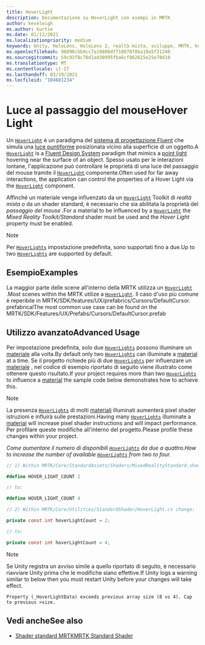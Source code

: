 ```yaml
---
title: HoverLight
description: Documentazione su HoverLight con esempi in MRTK
author: keveleigh
ms.author: kurtie
ms.date: 01/12/2021
ms.localizationpriority: medium
keywords: Unity, HoloLens, HoloLens 2, realtà mista, sviluppo, MRTK, hover Light,
ms.openlocfilehash: 98090cbb9cc7a18806df710078f8ba19a5f31240
ms.sourcegitcommit: 59c91f8c70d1ad30995fba6cf862615e25e78d10
ms.translationtype: MT
ms.contentlocale: it-IT
ms.lasthandoff: 03/19/2021
ms.locfileid: "104681234"
---
```

# <a name="hover-light"></a><span data-ttu-id="98b21-104">Luce al passaggio del mouse</span><span class="sxs-lookup"><span data-stu-id="98b21-104">Hover Light</span></span>

<span data-ttu-id="98b21-105">Un [`HoverLight`](xref:Microsoft.MixedReality.Toolkit.Utilities.HoverLight) è un paradigma del [sistema di progettazione Fluent](https://www.microsoft.com/design/fluent/) che simula una [luce puntiforme](https://docs.unity3d.com/Manual/Lighting.html) posizionata vicino alla superficie di un oggetto.</span><span class="sxs-lookup"><span data-stu-id="98b21-105">A [`HoverLight`](xref:Microsoft.MixedReality.Toolkit.Utilities.HoverLight) is a [Fluent Design System](https://www.microsoft.com/design/fluent/) paradigm that mimics a [point light](https://docs.unity3d.com/Manual/Lighting.html) hovering near the surface of an object.</span></span> <span data-ttu-id="98b21-106">Spesso usato per le interazioni lontane, l'applicazione può controllare le proprietà di una luce del passaggio del mouse tramite il [`HoverLight`](xref:Microsoft.MixedReality.Toolkit.Utilities.HoverLight) componente.</span><span class="sxs-lookup"><span data-stu-id="98b21-106">Often used for far away interactions, the application can control the properties of a Hover Light via the [`HoverLight`](xref:Microsoft.MixedReality.Toolkit.Utilities.HoverLight) component.</span></span>

<span data-ttu-id="98b21-107">Affinché un materiale venga influenzato da un [`HoverLight`](xref:Microsoft.MixedReality.Toolkit.Utilities.HoverLight) Toolkit di *realtà mista o* da un shader standard, è necessario che sia abilitata la proprietà del *passaggio del mouse* .</span><span class="sxs-lookup"><span data-stu-id="98b21-107">For a material to be influenced by a [`HoverLight`](xref:Microsoft.MixedReality.Toolkit.Utilities.HoverLight) the *Mixed Reality Toolkit/Standard* shader must be used and the *Hover Light* property must be enabled.</span></span>

> [!Note]
> <span data-ttu-id="98b21-108">Per [`HoverLights`](xref:Microsoft.MixedReality.Toolkit.Utilities.HoverLight) impostazione predefinita, sono supportati fino a due.</span><span class="sxs-lookup"><span data-stu-id="98b21-108">Up to two [`HoverLights`](xref:Microsoft.MixedReality.Toolkit.Utilities.HoverLight) are supported by default.</span></span>

## <a name="examples"></a><span data-ttu-id="98b21-109">Esempio</span><span class="sxs-lookup"><span data-stu-id="98b21-109">Examples</span></span>

<span data-ttu-id="98b21-110">La maggior parte delle scene all'interno della MRTK utilizza un [`HoverLight`](xref:Microsoft.MixedReality.Toolkit.Utilities.HoverLight) .</span><span class="sxs-lookup"><span data-stu-id="98b21-110">Most scenes within the MRTK utilize a [`HoverLight`](xref:Microsoft.MixedReality.Toolkit.Utilities.HoverLight).</span></span> <span data-ttu-id="98b21-111">Il caso d'uso più comune è reperibile in MRTK/SDK/features/UX/prefabrics/Cursors/DefaultCursor. prefabrical</span><span class="sxs-lookup"><span data-stu-id="98b21-111">The most common use case can be found on the MRTK/SDK/Features/UX/Prefabs/Cursors/DefaultCursor.prefab</span></span>

## <a name="advanced-usage"></a><span data-ttu-id="98b21-112">Utilizzo avanzato</span><span class="sxs-lookup"><span data-stu-id="98b21-112">Advanced Usage</span></span>

<span data-ttu-id="98b21-113">Per impostazione predefinita, solo due [`HoverLights`](xref:Microsoft.MixedReality.Toolkit.Utilities.HoverLight) possono illuminare un [materiale](https://docs.unity3d.com/ScriptReference/Material.html) alla volta.</span><span class="sxs-lookup"><span data-stu-id="98b21-113">By default only two [`HoverLights`](xref:Microsoft.MixedReality.Toolkit.Utilities.HoverLight) can illuminate a [material](https://docs.unity3d.com/ScriptReference/Material.html) at a time.</span></span> <span data-ttu-id="98b21-114">Se il progetto richiede più di due [`HoverLights`](xref:Microsoft.MixedReality.Toolkit.Utilities.HoverLight) per influenzare un [materiale](https://docs.unity3d.com/ScriptReference/Material.html) , nel codice di esempio riportato di seguito viene illustrato come ottenere questo risultato.</span><span class="sxs-lookup"><span data-stu-id="98b21-114">If your project requires more than two [`HoverLights`](xref:Microsoft.MixedReality.Toolkit.Utilities.HoverLight) to influence a [material](https://docs.unity3d.com/ScriptReference/Material.html) the sample code below demonstrates how to achieve this.</span></span>

> [!Note]
> <span data-ttu-id="98b21-115">La presenza [`HoverLights`](xref:Microsoft.MixedReality.Toolkit.Utilities.HoverLight) di molti [materiali](https://docs.unity3d.com/ScriptReference/Material.html) illuminati aumenterà pixel shader istruzioni e influirà sulle prestazioni.</span><span class="sxs-lookup"><span data-stu-id="98b21-115">Having many [`HoverLights`](xref:Microsoft.MixedReality.Toolkit.Utilities.HoverLight) illuminate a [material](https://docs.unity3d.com/ScriptReference/Material.html) will increase pixel shader instructions and will impact performance.</span></span> <span data-ttu-id="98b21-116">Per profilare queste modifiche all'interno del progetto.</span><span class="sxs-lookup"><span data-stu-id="98b21-116">Please profile these changes within your project.</span></span>

<span data-ttu-id="98b21-117">*Come aumentare il numero di disponibili [`HoverLights`](xref:Microsoft.MixedReality.Toolkit.Utilities.HoverLight) da due a quattro.*</span><span class="sxs-lookup"><span data-stu-id="98b21-117">*How to increase the number of available [`HoverLights`](xref:Microsoft.MixedReality.Toolkit.Utilities.HoverLight) from two to four.*</span></span>

```C#
// 1) Within MRTK/Core/StandardAssets/Shaders/MixedRealityStandard.shader change:

#define HOVER_LIGHT_COUNT 2

// to:

#define HOVER_LIGHT_COUNT 4

// 2) Within MRTK/Core/Utilities/StandardShader/HoverLight.cs change:

private const int hoverLightCount = 2;

// to:

private const int hoverLightCount = 4;
```

> [!NOTE]
> <span data-ttu-id="98b21-118">Se Unity registra un avviso simile a quello riportato di seguito, è necessario riavviare Unity prima che le modifiche siano effettive.</span><span class="sxs-lookup"><span data-stu-id="98b21-118">If Unity logs a warning similar to below then you must restart Unity before your changes will take effect.</span></span>
>
> `Property (_HoverLightData) exceeds previous array size (8 vs 4). Cap to previous >size.`

## <a name="see-also"></a><span data-ttu-id="98b21-119">Vedi anche</span><span class="sxs-lookup"><span data-stu-id="98b21-119">See also</span></span>

* [<span data-ttu-id="98b21-120">Shader standard MRTK</span><span class="sxs-lookup"><span data-stu-id="98b21-120">MRTK Standard Shader</span></span>](../README_MRTKStandardShader.md)
